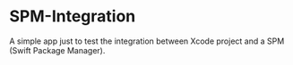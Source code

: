 # SPM-Integration
A simple app just to test the integration between Xcode project and a SPM (Swift Package Manager).
